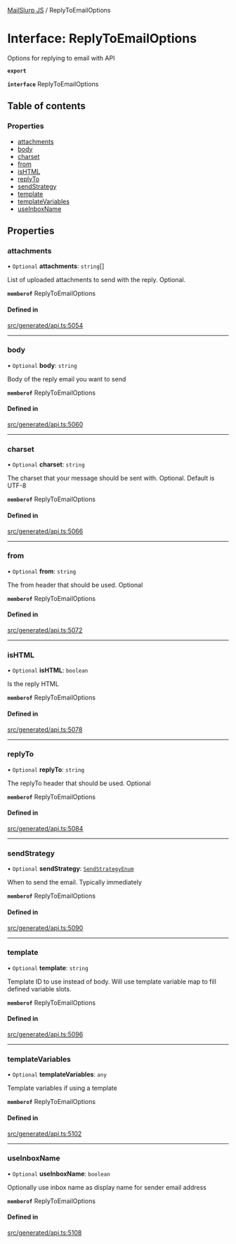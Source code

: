 [MailSlurp JS](../README.md) / ReplyToEmailOptions

# Interface: ReplyToEmailOptions

Options for replying to email with API

**`export`**

**`interface`** ReplyToEmailOptions

## Table of contents

### Properties

- [attachments](ReplyToEmailOptions.md#attachments)
- [body](ReplyToEmailOptions.md#body)
- [charset](ReplyToEmailOptions.md#charset)
- [from](ReplyToEmailOptions.md#from)
- [isHTML](ReplyToEmailOptions.md#ishtml)
- [replyTo](ReplyToEmailOptions.md#replyto)
- [sendStrategy](ReplyToEmailOptions.md#sendstrategy)
- [template](ReplyToEmailOptions.md#template)
- [templateVariables](ReplyToEmailOptions.md#templatevariables)
- [useInboxName](ReplyToEmailOptions.md#useinboxname)

## Properties

### attachments

• `Optional` **attachments**: `string`[]

List of uploaded attachments to send with the reply. Optional.

**`memberof`** ReplyToEmailOptions

#### Defined in

[src/generated/api.ts:5054](https://github.com/mailslurp/mailslurp-client/blob/6534d6f/src/generated/api.ts#L5054)

___

### body

• `Optional` **body**: `string`

Body of the reply email you want to send

**`memberof`** ReplyToEmailOptions

#### Defined in

[src/generated/api.ts:5060](https://github.com/mailslurp/mailslurp-client/blob/6534d6f/src/generated/api.ts#L5060)

___

### charset

• `Optional` **charset**: `string`

The charset that your message should be sent with. Optional. Default is UTF-8

**`memberof`** ReplyToEmailOptions

#### Defined in

[src/generated/api.ts:5066](https://github.com/mailslurp/mailslurp-client/blob/6534d6f/src/generated/api.ts#L5066)

___

### from

• `Optional` **from**: `string`

The from header that should be used. Optional

**`memberof`** ReplyToEmailOptions

#### Defined in

[src/generated/api.ts:5072](https://github.com/mailslurp/mailslurp-client/blob/6534d6f/src/generated/api.ts#L5072)

___

### isHTML

• `Optional` **isHTML**: `boolean`

Is the reply HTML

**`memberof`** ReplyToEmailOptions

#### Defined in

[src/generated/api.ts:5078](https://github.com/mailslurp/mailslurp-client/blob/6534d6f/src/generated/api.ts#L5078)

___

### replyTo

• `Optional` **replyTo**: `string`

The replyTo header that should be used. Optional

**`memberof`** ReplyToEmailOptions

#### Defined in

[src/generated/api.ts:5084](https://github.com/mailslurp/mailslurp-client/blob/6534d6f/src/generated/api.ts#L5084)

___

### sendStrategy

• `Optional` **sendStrategy**: [`SendStrategyEnum`](../enums/ReplyToEmailOptions.SendStrategyEnum.md)

When to send the email. Typically immediately

**`memberof`** ReplyToEmailOptions

#### Defined in

[src/generated/api.ts:5090](https://github.com/mailslurp/mailslurp-client/blob/6534d6f/src/generated/api.ts#L5090)

___

### template

• `Optional` **template**: `string`

Template ID to use instead of body. Will use template variable map to fill defined variable slots.

**`memberof`** ReplyToEmailOptions

#### Defined in

[src/generated/api.ts:5096](https://github.com/mailslurp/mailslurp-client/blob/6534d6f/src/generated/api.ts#L5096)

___

### templateVariables

• `Optional` **templateVariables**: `any`

Template variables if using a template

**`memberof`** ReplyToEmailOptions

#### Defined in

[src/generated/api.ts:5102](https://github.com/mailslurp/mailslurp-client/blob/6534d6f/src/generated/api.ts#L5102)

___

### useInboxName

• `Optional` **useInboxName**: `boolean`

Optionally use inbox name as display name for sender email address

**`memberof`** ReplyToEmailOptions

#### Defined in

[src/generated/api.ts:5108](https://github.com/mailslurp/mailslurp-client/blob/6534d6f/src/generated/api.ts#L5108)
